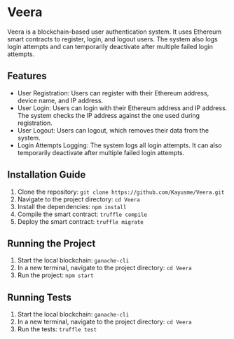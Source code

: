 # Veera
Veera is a blockchain-based user authentication system. It uses Ethereum smart contracts to register, login, and logout users. The system also logs login attempts and can temporarily deactivate after multiple failed login attempts.

## Features
* User Registration: Users can register with their Ethereum address, device name, and IP address.
* User Login: Users can login with their Ethereum address and IP address. The system checks the IP address against the one used during registration.
* User Logout: Users can logout, which removes their data from the system.
* Login Attempts Logging: The system logs all login attempts. It can also temporarily deactivate after multiple failed login attempts.

## Installation Guide
1. Clone the repository: `git clone https://github.com/Kayusme/Veera.git`
2. Navigate to the project directory: `cd Veera`
3. Install the dependencies: `npm install`
4. Compile the smart contract: `truffle compile`
5. Deploy the smart contract: `truffle migrate`

## Running the Project
1. Start the local blockchain: `ganache-cli`
2. In a new terminal, navigate to the project directory: `cd Veera`
3. Run the project: `npm start`

## Running Tests
1. Start the local blockchain: `ganache-cli`
2. In a new terminal, navigate to the project directory: `cd Veera`
3. Run the tests: `truffle test`
